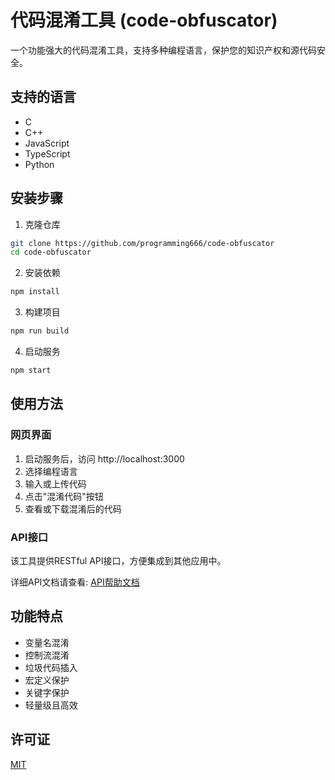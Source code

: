 # 代码混淆工具 (code-obfuscator)

一个功能强大的代码混淆工具，支持多种编程语言，保护您的知识产权和源代码安全。

## 支持的语言
- C
- C++
- JavaScript
- TypeScript
- Python

## 安装步骤

1. 克隆仓库
```bash
git clone https://github.com/programming666/code-obfuscator
cd code-obfuscator
```

2. 安装依赖
```bash
npm install
```

3. 构建项目
```bash
npm run build
```

4. 启动服务
```bash
npm start
```

## 使用方法

### 网页界面
1. 启动服务后，访问 http://localhost:3000
2. 选择编程语言
3. 输入或上传代码
4. 点击"混淆代码"按钮
5. 查看或下载混淆后的代码

### API接口
该工具提供RESTful API接口，方便集成到其他应用中。

详细API文档请查看: [API帮助文档](public/help.html)

## 功能特点
- 变量名混淆
- 控制流混淆
- 垃圾代码插入
- 宏定义保护
- 关键字保护
- 轻量级且高效

## 许可证
[MIT](LICENSE)
